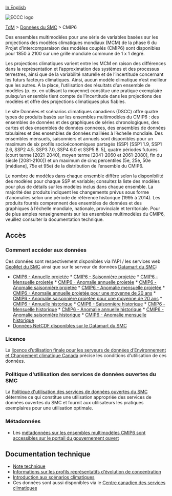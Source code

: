 [In English](readme_cmip5_en.md)

![ECCC logo](../../img_eccc-logo.png)

[TdM](../../readme_fr.md) > [Données du SMC](../readme_fr.md) > CMIP6


Des ensembles multimodèles pour une série de variables basées sur les projections des modèles climatiques mondiaux (MCM) de la phase 6 du Projet d’intercomparaison des modèles couplés (CMIP6) sont disponibles pour 1850 à 2100 sur une grille mondiale commune de 1 x 1 degré.

Les projections climatiques varient entre les MCM en raison des différences dans la représentation et l’approximation des systèmes et des processus terrestres, ainsi que de la variabilité naturelle et de l’incertitude concernant les futurs facteurs climatiques. Ainsi, aucun modèle climatique n’est meilleur que les autres. À la place, l’utilisation des résultats d’un ensemble de modèles (p. ex. en utilisant la moyenne) constitue une pratique exemplaire puisqu’un ensemble tient compte de l’incertitude dans les projections des modèles et offre des projections climatiques plus fiables.

Le site Données et scénarios climatiques canadiens (DSCC) offre quatre types de produits basés sur les ensembles multimodèles du CMIP6 : des ensembles de données et des graphiques de séries chronologiques, des cartes et des ensembles de données connexes, des ensembles de données tabulaires et des ensembles de données maillées à l’échelle mondiale. Des ensembles mensuels, saisonniers et annuels sont disponibles pour un maximum de six profils socioéconomiques partagés (SSP) [SSP1 1.9, SSP1 2.6, SSP2 4.5, SSP3 7.0, SSP4 6.0 et SSP5 8. 5], quatre périodes futures (court terme [2021-2040], moyen terme [2041-2060 et 2061-2080], fin du siècle [2081-2100]) et un maximum de cinq percentiles (5e, 25e, 50e [médiane], 75e et 95e) de la distribution de l’ensemble du CMIP6.

Le nombre de modèles dans chaque ensemble diffère selon la disponibilité des modèles pour chaque SSP et variable; consultez la liste des modèles pour plus de détails sur les modèles inclus dans chaque ensemble. La majorité des produits indiquent les changements prévus sous forme d’anomalies selon une période de référence historique (1995 à 2014). Les produits fournis comprennent des ensembles de données et des graphiques à l’échelle mondiale, nationale, provinciale et territoriale. Pour de plus amples renseignements sur les ensembles multimodèles du CMIP6, veuillez consulter la documentation technique.

## Accès

### Comment accéder aux données

Ces données sont respectivement disponibles via l'API / les services web [GeoMet du SMC](../../msc-geomet/readme_fr.md) ainsi que sur le serveur de données [Datamart du SMC](../../msc-datamart/readme_fr.md):

   * [CMIP6 - Annuelle projetée](https://api.meteo.gc.ca/collections/climate:cmip6:projected:annual:absolute)
    * [CMIP6 - Saisonnière projetée](https://api.meteo.gc.ca/collections/climate:cmip6:projected:seasonal:absolute)
    * [CMIP6 - Mensuelle projetée](https://api.meteo.gc.ca/collections/climate:cmip6:projected:monthly:absolute)
    * [CMIP6 - Anomalie annuelle projetée](https://api.meteo.gc.ca/collections/climate:cmip6:projected:annual:anomaly)
    * [CMIP6 - Anomalie saisonnière projetée](https://api.meteo.gc.ca/collections/climate:cmip6:projected:seasonal:anomaly)
    * [CMIP6 - Anomalie mensuelle projetée](https://api.meteo.gc.ca/collections/climate:cmip6:projected:monthly:anomaly)
    * [CMIP6 - Anomalie annuelle projetée pour une moyenne de 20 ans](https://api.meteo.gc.ca/collections/climate:cmip6:projected:annual:P20Y-Avg)
    * [CMIP6 - Anomalie saisonnière projetée pour une moyenne de 20 ans](https://api.meteo.gc.ca/collections/climate:cmip6:projected:seasonal:P20Y-Avg)
    * [CMIP6 - Annuelle historique](https://api.meteo.gc.ca/collections/climate:cmip6:historical:annual:absolute)
    * [CMIP6 - Saisonnière historique](https://api.meteo.gc.ca/collections/climate:cmip6:historical:seasonal:absolute)
    * [CMIP6 - Mensuelle historique](https://api.meteo.gc.ca/collections/climate:cmip6:historical:monthly:absolute)
    * [CMIP6 - Anomalie annuelle historique](https://api.meteo.gc.ca/collections/climate:cmip6:historical:annual:anomaly)
    * [CMIP6 - Anomalie saisonnière historique](https://api.meteo.gc.ca/collections/climate:cmip6:historical:seasonal:anomaly)
    * [CMIP6 - Anomalie mensuelle historique](https://api.meteo.gc.ca/collections/climate:cmip6:historical:monthly:anomaly)
* [Données NetCDF disponibles sur le Datamart du SMC](readme_cmip6-datamart_fr.md)


### Licence

La [licence d’utilisation finale pour les serveurs de données d’Environnement et Changement climatique Canada](../../licence/readme_fr.md) précise les conditions d'utilisation de ces données.

### Politique d'utilisation des services de données ouvertes du SMC

La [Politique d'utilisation des services de données ouvertes du SMC](../../usage-policy/readme_fr.md) détermine ce qui constitue une utilisation appropriée des services de données ouvertes du SMC et fournit aux utilisateurs les pratiques exemplaires pour une utilisation optimale.
### Métadonnées

* Les [métadonnées sur les ensembles multimodèles CMIP6 sont accessibles sur le portail du gouvernement ouvert](https://catalogue.ec.gc.ca/geonetwork/srv/fre/catalog.search#/metadata/7e7337b7-d36c-4486-a8df-16609a6b99bd)

## Documentation technique

* [Note technique](https://collaboration.cmc.ec.gc.ca/cmc/cmos/public_doc/msc-data/climate_cmip6/MIP6_Technical_Documentation_fr.pdf)
* [Informations sur les profils représentatifs d’évolution de concentration](http://scenarios-climatiques.canada.ca/index.php?page=scen-rcp)
* [Introduction aux scénarios climatiques](http://scenarios-climatiques.canada.ca/index.php?page=cmip6-scenarios)
* Ces données sont aussi disponibles via le [Centre canadien des services climatiques](https://www.canada.ca/fr/environnement-changement-climatique/services/changements-climatiques/centre-canadien-services-climatiques/a-propos.html)


<style>
  #legend-img {
    margin: 0px;
    height:280px;
  }
  #legend-popup {
    position: absolute;
    top: 40px;
    right: 8px;
    z-index: 2;
  }
  .legend-switch{
    top: 8px;
    right: .5em;
  }
  .ol-touch .legend-switch {
    top: 80px;
  }
</style>

<link rel="stylesheet" href="https://cdn.jsdelivr.net/npm/ol@v7.3.0/ol.css" type="text/css"/>
<script src="https://cdn.polyfill.io/v2/polyfill.min.js?features=requestAnimationFrame,Element.prototype.classList,URL"></script>
<script src="https://cdn.jsdelivr.net/npm/ol@v7.3.0/dist/ol.js"></script>
<script src="https://cdnjs.cloudflare.com/ajax/libs/FileSaver.js/1.3.3/FileSaver.min.js"></script>
<script>
    function isIE() {
      return window.navigator.userAgent.match(/(MSIE|Trident)/);
    }
    var head = document.getElementsByTagName('head')[0];
    var js = document.createElement("script");
    js.type = "text/javascript";
    if (isIE())
    {
        js.src = "../../../js/cmip5_ie.js";
        document.getElementById("controller").setAttribute("hidden", true);
    }
    else
    {
        js.src = "../../../js/cmip5.js";
    }
    head.appendChild(js);
</script>

